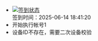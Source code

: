 - [![签到状态](https://github.com/womade/Cloud189-Actions/actions/workflows/main.yml/badge.svg?branch=main)](https://github.com/womade/Cloud189-Actions/actions/workflows/main.yml) <br> 签到时间：2025-06-14 18:41:20
- 开始执行帐号1
- 设备ID不存在，需要二次设备校验

